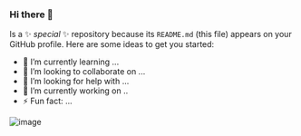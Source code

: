 ### Hi there 👋

Is a ✨ _special_ ✨ repository because its `README.md` (this file) appears on your GitHub profile.
Here are some ideas to get you started:

- 🌱 I’m currently learning ...
- 👯 I’m looking to collaborate on ...
- 🤔 I’m looking for help with ...
- 🔭 I’m currently working on ..
- ⚡ Fun fact: ...

![image](https://github.com/JeanPierreSV/JeanPierreSV/assets/80585738/f1b78aad-f0b8-44b0-94f2-540d2f2c25b9)
